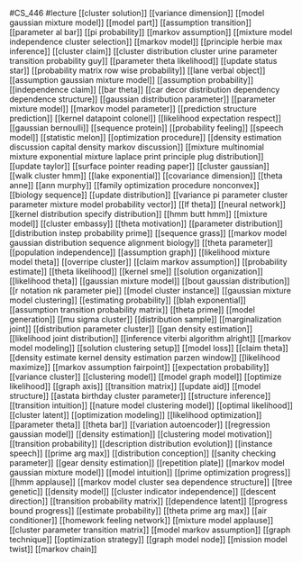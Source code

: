 #CS_446
#lecture
[[cluster solution]]
[[variance dimension]]
[[model gaussian mixture model]]
[[model part]]
[[assumption transition]]
[[parameter al bar]]
[[pi probability]]
[[markov assumption]]
[[mixture model independence cluster selection]]
[[markov model]]
[[principle herbie max inference]]
[[cluster claim]]
[[cluster distribution cluster urine parameter transition probability guy]]
[[parameter theta likelihood]]
[[update status star]]
[[probability matrix row wise probability]]
[[lane verbal object]]
[[assumption gaussian mixture model]]
[[assumption probability]]
[[independence claim]]
[[bar theta]]
[[car decor distribution dependency dependence structure]]
[[gaussian distribution parameter]]
[[parameter mixture model]]
[[markov model parameter]]
[[prediction structure prediction]]
[[kernel datapoint colonel]]
[[likelihood expectation respect]]
[[gaussian bernoulli]]
[[sequence protein]]
[[probability feeling]]
[[speech model]]
[[statistic melon]]
[[optimization procedure]]
[[density estimation discussion capital density markov discussion]]
[[mixture multinomial mixture exponential mixture laplace print principle plug distribution]]
[[update taylor]]
[[surface pointer reading paper]]
[[cluster gaussian]]
[[walk cluster hmm]]
[[lake exponential]]
[[covariance dimension]]
[[theta anne]]
[[ann murphy]]
[[family optimization procedure nonconvex]]
[[biology sequence]]
[[update distribution]]
[[variance pi parameter cluster parameter mixture model probability vector]]
[[lf theta]]
[[neural network]]
[[kernel distribution specify distribution]]
[[hmm butt hmm]]
[[mixture model]]
[[cluster embassy]]
[[theta motivation]]
[[parameter distribution]]
[[distribution instep probability prime]]
[[sequence grass]]
[[markov model gaussian distribution sequence alignment biology]]
[[theta parameter]]
[[population independence]]
[[assumption graph]]
[[likelihood mixture model theta]]
[[overripe cluster]]
[[claim markov assumption]]
[[probability estimate]]
[[theta likelihood]]
[[kernel sme]]
[[solution organization]]
[[likelihood theta]]
[[gaussian mixture model]]
[[bout gaussian distribution]]
[[r notation nk parameter pie]]
[[model cluster instance]]
[[gaussian mixture model clustering]]
[[estimating probability]]
[[blah exponential]]
[[assumption transition probability matrix]]
[[theta prime]]
[[model generation]]
[[mu sigma cluster]]
[[distribution sample]]
[[marginalization joint]]
[[distribution parameter cluster]]
[[gan density estimation]]
[[likelihood joint distribution]]
[[inference viterbi algorithm alright]]
[[markov model modeling]]
[[solution clustering setup]]
[[model loss]]
[[claim theta]]
[[density estimate kernel density estimation parzen window]]
[[likelihood maximize]]
[[markov assumption fairpoint]]
[[expectation probability]]
[[variance cluster]]
[[clustering model]]
[[model graph model]]
[[optimize likelihood]]
[[graph axis]]
[[transition matrix]]
[[update aid]]
[[model structure]]
[[astata birthday cluster parameter]]
[[structure inference]]
[[transition intuition]]
[[nature model clustering model]]
[[optimal likelihood]]
[[cluster latent]]
[[optimization modeling]]
[[likelihood optimization]]
[[parameter theta]]
[[theta bar]]
[[variation autoencoder]]
[[regression gaussian model]]
[[density estimation]]
[[clustering model motivation]]
[[transition probability]]
[[description distribution evolution]]
[[instance speech]]
[[prime arg max]]
[[distribution conception]]
[[sanity checking parameter]]
[[gear density estimation]]
[[repetition plate]]
[[markov model gaussian mixture model]]
[[model intuition]]
[[prime optimization progress]]
[[hmm applause]]
[[markov model cluster sea dependence structure]]
[[tree genetic]]
[[density model]]
[[cluster indicator independence]]
[[descent direction]]
[[transition probability matrix]]
[[dependence latent]]
[[progress bound progress]]
[[estimate probability]]
[[theta prime arg max]]
[[air conditioner]]
[[homework feeling network]]
[[mixture model applause]]
[[cluster parameter transition matrix]]
[[model markov assumption]]
[[graph technique]]
[[optimization strategy]]
[[graph model node]]
[[mission model twist]]
[[markov chain]]
